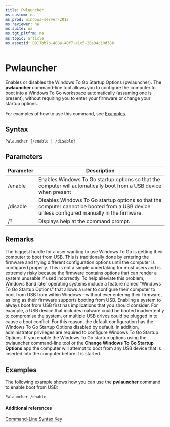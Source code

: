 ```yaml
---
title: Pwlauncher
ms.custom: na
ms.prod: windows-server-2012
ms.reviewer: na
ms.suite: na
ms.tgt_pltfrm: na
ms.topic: article
ms.assetid: 0917bb7b-408a-40f7-a1c5-20e94c10d38b
---
```

# Pwlauncher
Enables or disables the Windows To Go Startup Options \(pwlauncher\). The **pwlauncher** command\-line tool allows you to configure the computer to boot into a Windows To Go workspace automatically \(assuming one is present\), without requiring you to enter your firmware or change your startup options.

For examples of how to use this command, see [Examples](#BKMK_examples).

## Syntax

```
Pwlauncher {/enable | /disable}
```

## Parameters

|Parameter|Description|
|-------------|---------------|
|\/enable|Enables Windows To Go startup options so that the computer will automatically boot from a USB device when present|
|\/disable|Disables Windows To Go startup options so that the computer cannot be booted from a USB device unless configured manually in the firmware.|
|\/?|Displays help at the command prompt.|

## Remarks
The biggest hurdle for a user wanting to use Windows To Go is getting their computer to boot from USB. This is traditionally done by entering the firmware and trying different configuration options until the computer is configured properly. This is not a simple undertaking for most users and is extremely risky because the firmware contains options that can render a system unusable if used incorrectly. To help alleviate this problem, Windows 8and later operating systems include a feature named “Windows To Go Startup Options” that allows a user to configure their computer to boot from USB from within Windows—without ever entering their firmware, as long as their firmware supports booting from USB. Enabling a system to always boot from USB first has implications that you should consider. For example, a USB device that includes malware could be booted inadvertently to compromise the system, or multiple USB drives could be plugged in to cause a boot conflict. For this reason, the default configuration has the Windows To Go Startup Options disabled by default. In addition, administrator privileges are required to configure Windows To Go Startup Options. If you enable the Windows To Go startup options using the pwlauncher command\-line tool or the **Change Windows To Go Startup Options** app the computer will attempt to boot from any USB device that is inserted into the computer before it is started.

## <a name="BKMK_examples"></a>Examples
The following example shows how you can use the **pwlauncher** command to enable boot from USB:

```
Pwlauncher /enable
```

#### Additional references
[Command-Line Syntax Key](Command-Line-Syntax-Key.md)


